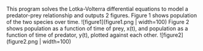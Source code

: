 This program solves the Lotka-Volterra differential equations to model a predator-prey relationship and outputs 2 figures.
Figure 1 shows population of the two species over time.
![figure1](figure1.png | width=100)
Figure 2 shows population as a function of time of prey, x(t), and population as a function of time of predator, y(t), plotted against each other.
![figure2](figure2.png | width=100)
